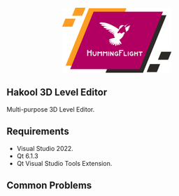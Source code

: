 <p align="center">
  <img src="readme-logo.png" alt="HummingFlight banner"/>
</p>

## Hakool 3D Level Editor

Multi-purpose 3D Level Editor.

## Requirements

- Visual Studio 2022.
- Qt 6.1.3
- Qt Visual Studio Tools Extension.

## Common Problems